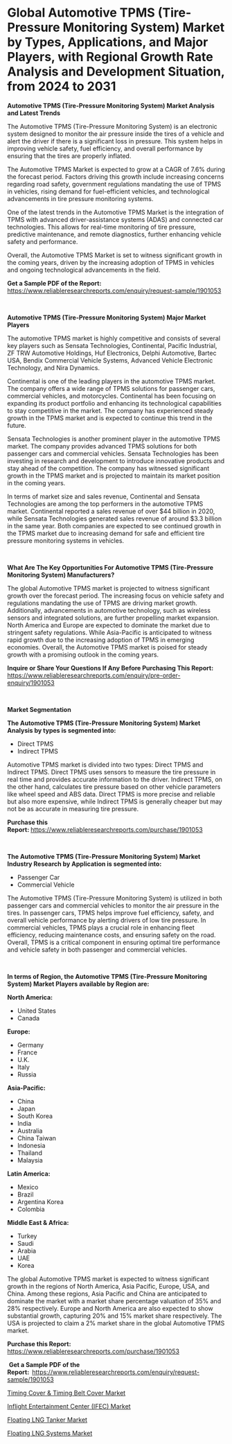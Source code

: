 <p><h1>Global Automotive TPMS (Tire-Pressure Monitoring System) Market by Types, Applications, and Major Players, with Regional Growth Rate Analysis and Development Situation, from 2024 to 2031</h1></p><p><strong>Automotive TPMS (Tire-Pressure Monitoring System) Market Analysis and Latest Trends</strong></p>
<p><p>The Automotive TPMS (Tire-Pressure Monitoring System) is an electronic system designed to monitor the air pressure inside the tires of a vehicle and alert the driver if there is a significant loss in pressure. This system helps in improving vehicle safety, fuel efficiency, and overall performance by ensuring that the tires are properly inflated.</p><p>The Automotive TPMS Market is expected to grow at a CAGR of 7.6% during the forecast period. Factors driving this growth include increasing concerns regarding road safety, government regulations mandating the use of TPMS in vehicles, rising demand for fuel-efficient vehicles, and technological advancements in tire pressure monitoring systems.</p><p>One of the latest trends in the Automotive TPMS Market is the integration of TPMS with advanced driver-assistance systems (ADAS) and connected car technologies. This allows for real-time monitoring of tire pressure, predictive maintenance, and remote diagnostics, further enhancing vehicle safety and performance.</p><p>Overall, the Automotive TPMS Market is set to witness significant growth in the coming years, driven by the increasing adoption of TPMS in vehicles and ongoing technological advancements in the field.</p></p>
<p><strong>Get a Sample PDF of the Report:&nbsp;</strong> <a href="https://www.reliableresearchreports.com/enquiry/request-sample/1901053">https://www.reliableresearchreports.com/enquiry/request-sample/1901053</a></p>
<p>&nbsp;</p>
<p><strong>Automotive TPMS (Tire-Pressure Monitoring System) Major Market Players</strong></p>
<p><p>The automotive TPMS market is highly competitive and consists of several key players such as Sensata Technologies, Continental, Pacific Industrial, ZF TRW Automotive Holdings, Huf Electronics, Delphi Automotive, Bartec USA, Bendix Commercial Vehicle Systems, Advanced Vehicle Electronic Technology, and Nira Dynamics.</p><p>Continental is one of the leading players in the automotive TPMS market. The company offers a wide range of TPMS solutions for passenger cars, commercial vehicles, and motorcycles. Continental has been focusing on expanding its product portfolio and enhancing its technological capabilities to stay competitive in the market. The company has experienced steady growth in the TPMS market and is expected to continue this trend in the future.</p><p>Sensata Technologies is another prominent player in the automotive TPMS market. The company provides advanced TPMS solutions for both passenger cars and commercial vehicles. Sensata Technologies has been investing in research and development to introduce innovative products and stay ahead of the competition. The company has witnessed significant growth in the TPMS market and is projected to maintain its market position in the coming years.</p><p>In terms of market size and sales revenue, Continental and Sensata Technologies are among the top performers in the automotive TPMS market. Continental reported a sales revenue of over $44 billion in 2020, while Sensata Technologies generated sales revenue of around $3.3 billion in the same year. Both companies are expected to see continued growth in the TPMS market due to increasing demand for safe and efficient tire pressure monitoring systems in vehicles.</p></p>
<p>&nbsp;</p>
<p><strong>What Are The Key Opportunities For Automotive TPMS (Tire-Pressure Monitoring System) Manufacturers?</strong></p>
<p><p>The global Automotive TPMS market is projected to witness significant growth over the forecast period. The increasing focus on vehicle safety and regulations mandating the use of TPMS are driving market growth. Additionally, advancements in automotive technology, such as wireless sensors and integrated solutions, are further propelling market expansion. North America and Europe are expected to dominate the market due to stringent safety regulations. While Asia-Pacific is anticipated to witness rapid growth due to the increasing adoption of TPMS in emerging economies. Overall, the Automotive TPMS market is poised for steady growth with a promising outlook in the coming years.</p></p>
<p><strong>Inquire or Share Your Questions If Any Before Purchasing This Report:</strong> <a href="https://www.reliableresearchreports.com/enquiry/pre-order-enquiry/1901053">https://www.reliableresearchreports.com/enquiry/pre-order-enquiry/1901053</a></p>
<p>&nbsp;</p>
<p><strong>Market Segmentation</strong></p>
<p><strong>The Automotive TPMS (Tire-Pressure Monitoring System) Market Analysis by types is segmented into:</strong></p>
<p><ul><li>Direct TPMS</li><li>Indirect TPMS</li></ul></p>
<p><p>Automotive TPMS market is divided into two types: Direct TPMS and Indirect TPMS. Direct TPMS uses sensors to measure the tire pressure in real time and provides accurate information to the driver. Indirect TPMS, on the other hand, calculates tire pressure based on other vehicle parameters like wheel speed and ABS data. Direct TPMS is more precise and reliable but also more expensive, while Indirect TPMS is generally cheaper but may not be as accurate in measuring tire pressure.</p></p>
<p><strong>Purchase this Report:&nbsp;</strong><a href="https://www.reliableresearchreports.com/purchase/1901053">https://www.reliableresearchreports.com/purchase/1901053</a></p>
<p>&nbsp;</p>
<p><strong>The Automotive TPMS (Tire-Pressure Monitoring System) Market Industry Research by Application is segmented into:</strong></p>
<p><ul><li>Passenger Car</li><li>Commercial Vehicle</li></ul></p>
<p><p>The Automotive TPMS (Tire-Pressure Monitoring System) is utilized in both passenger cars and commercial vehicles to monitor the air pressure in the tires. In passenger cars, TPMS helps improve fuel efficiency, safety, and overall vehicle performance by alerting drivers of low tire pressure. In commercial vehicles, TPMS plays a crucial role in enhancing fleet efficiency, reducing maintenance costs, and ensuring safety on the road. Overall, TPMS is a critical component in ensuring optimal tire performance and vehicle safety in both passenger and commercial vehicles.</p></p>
<p>&nbsp;</p>
<p><strong>In terms of Region, the Automotive TPMS (Tire-Pressure Monitoring System) Market Players available by Region are:</strong></p>
<p>
    <p> <strong> North America: </strong>
        <ul>
            <li>United States</li>
            <li>Canada</li>
        </ul>
        </p> 
    <p> <strong> Europe: </strong>
        <ul>
            <li>Germany</li>
            <li>France</li>
            <li>U.K.</li>
            <li>Italy</li>
            <li>Russia</li>
        </ul>
        </p> 
    <p> <strong> Asia-Pacific: </strong>
        <ul>
            <li>China</li>
            <li>Japan</li>
            <li>South Korea</li>
            <li>India</li>
            <li>Australia</li>
            <li>China Taiwan</li>
            <li>Indonesia</li>
            <li>Thailand</li>
            <li>Malaysia</li>
        </ul>
        </p> 
    <p> <strong> Latin America: </strong>
        <ul>
            <li>Mexico</li>
            <li>Brazil</li>
            <li>Argentina Korea</li>
            <li>Colombia</li>
        </ul>
        </p> 
    <p> <strong> Middle East & Africa: </strong>
        <ul>
            <li>Turkey</li>
            <li>Saudi</li>
            <li>Arabia</li>
            <li>UAE</li>
            <li>Korea</li>
        </ul>
    </p>
    </p>
<p><p>The global Automotive TPMS market is expected to witness significant growth in the regions of North America, Asia Pacific, Europe, USA, and China. Among these regions, Asia Pacific and China are anticipated to dominate the market with a market share percentage valuation of 35% and 28% respectively. Europe and North America are also expected to show substantial growth, capturing 20% and 15% market share respectively. The USA is projected to claim a 2% market share in the global Automotive TPMS market.</p></p>
<p><strong>Purchase this Report: </strong><a href="https://www.reliableresearchreports.com/purchase/1901053">https://www.reliableresearchreports.com/purchase/1901053</a></p>
<p>&nbsp;<strong>Get a Sample PDF of the Report:&nbsp;&nbsp;</strong><a href="https://www.reliableresearchreports.com/enquiry/request-sample/1901053">https://www.reliableresearchreports.com/enquiry/request-sample/1901053</a></p>
<p><strong></strong></p>
<p><p><a href="https://github.com/juancolorado15/Market-Research-Report-List-1/blob/main/timing-cover-timing-belt-cover-market.md">Timing Cover & Timing Belt Cover Market</a></p><p><a href="https://github.com/dx0328/Market-Research-Report-List-1/blob/main/inflight-entertainment-center-ifec-market.md">Inflight Entertainment Center (IFEC) Market</a></p><p><a href="https://issuu.com/reportprime-2/docs/floating-lng-tanker-market-size-2030.pptx">Floating LNG Tanker Market</a></p><p><a href="https://issuu.com/reportprime-2/docs/floating-lng-systems-market-size-2030.pptx">Floating LNG Systems Market</a></p></p>